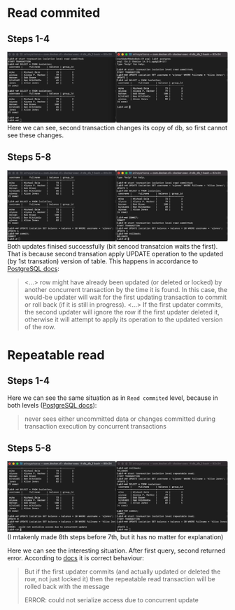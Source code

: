 # Read commited
## Steps 1-4
![](rc_14.png)
Here we can see, second transaction changes its copy of db, so first cannot see these changes. 

## Steps 5-8
![](rc_58.png)
Both updates finised successfully (bit sencod transatcion waits the first). That is because second transation apply UPDATE operation to the updated (by 1st transation) version of table. This happens in accordance to [PostgreSQL docs](https://www.postgresql.org/docs/current/transaction-iso.html#XACT-READ-COMMITTED):
> <...> row might have already been updated (or deleted or locked) by another concurrent transaction by the time it is found. In this case, the would-be updater will wait for the first updating transaction to commit or roll back (if it is still in progress). <...> If the first updater commits, the second updater will ignore the row if the first updater deleted it, otherwise it will attempt to apply its operation to the updated version of the row.

# Repeatable read
## Steps 1-4
Here we can see the same situation as in `Read commited` level, because in both levels ([PostgreSQL docs](https://www.postgresql.org/docs/current/transaction-iso.html)):
> never sees either uncommitted data or changes committed during transaction execution by concurrent transactions

## Steps 5-8
![](rr_58.png)
(I mtakenly made 8th steps before 7th, but it has no matter for explanation)

Here we can see the interesting situation. After first query, second returned error.
According to [docs](https://www.postgresql.org/docs/current/transaction-iso.html#XACT-REPEATABLE-READ) it is correct behaviour:
> But if the first updater commits (and actually updated or deleted the row, not just locked it) then the repeatable read transaction will be rolled back with the message
>
> ERROR:  could not serialize access due to concurrent update
